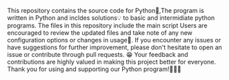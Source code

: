 This repository contains the source code for Python🐍,The program is written in Python and incldes solutions💡 to basic and intermidiate python programs. 
The files in this repository include the main script Users are encouraged to review the updated files and take note of any new configuration options or changes in usage📝.
If you encounter any issues or have suggestions for further improvement, please don't hesitate to open an issue or contribute through pull requests. 😁
Your feedback and contributions are highly valued in making this project better for everyone. Thank you for using and supporting our Python program!🧑🏻‍💻
